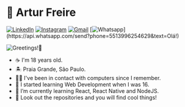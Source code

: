 # 👾 Artur Freire 

[![LinkedIn](https://img.shields.io/badge/-LinkedIn-blue?style=flat-square&logo=Linkedin&logoColor=white&link=https://www.linkedin.com/in/freirart/)](https://www.linkedin.com/in/freirart/)
[![Instagram](https://img.shields.io/badge/-Instagram-ff69b4?style=flat-square&logo=Instagram&logoColor=white&link=https://www.instagram.com/freirart//)](https://www.linkedin.com/in/freirart/)
[![Gmail](https://img.shields.io/badge/-Gmail-c14438?style=flat-square&logo=Gmail&logoColor=white&link=mailto:freirart.contato@gmail.com)](mailto:freirart.contato@gmail.com)
[![Whatsapp](https://img.shields.io/badge/-Whatsapp-4CA143?style=flat-square&labelColor=4CA143&logo=whatsapp&logoColor=white&link=https://api.whatsapp.com/send?phone=5512988344336&text=Olá!)](https://api.whatsapp.com/send?phone=5513996254629&text=Olá!)

![Greetings!👋](https://i.postimg.cc/mZcTfDVV/hello-world.gif)

- ☕ I'm 18 years old.
- 🏝 Praia Grande, São Paulo.
- 👨‍💻 I've been in contact with computers since I remember. 
- 👶 I started learning Web Development when I was 16.
- 🚀 I’m currently learning React, React Native and NodeJS.
- 👀 Look out the repositories and you will find cool things!
